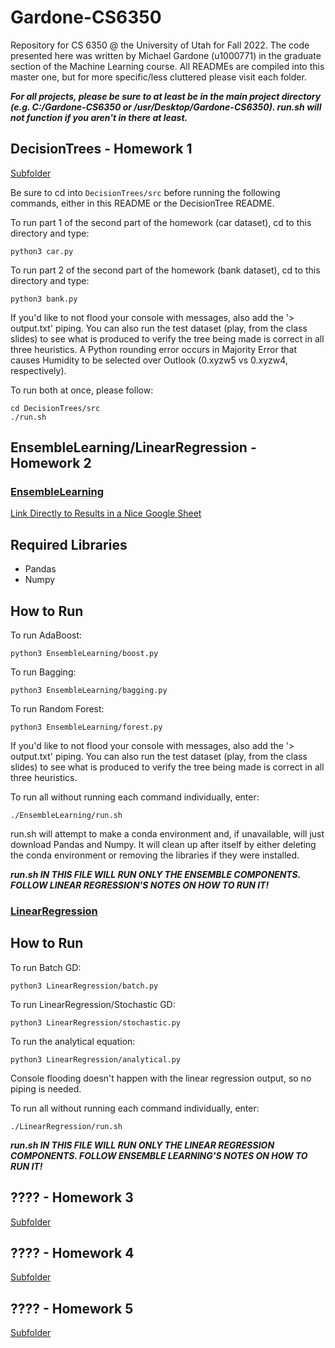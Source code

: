# Gardone-CS6350
Repository for CS 6350 @ the University of Utah for Fall 2022. The code presented here was written by Michael Gardone (u1000771) in the graduate section of the Machine Learning course. All READMEs are compiled into this master one, but for more specific/less cluttered please visit each folder.

***For all projects, please be sure to at least be in the main project directory (e.g. C:/Gardone-CS6350 or /usr/Desktop/Gardone-CS6350). run.sh will not function if you aren't in there at least.***

## DecisionTrees - Homework 1

[Subfolder](https://github.com/MichaelGardone/Gardone-CS6350/tree/main/DecisionTrees)

Be sure to cd into `DecisionTrees/src` before running the following commands, either in this README or the DecisionTree README.

To run part 1 of the second part of the homework (car dataset), cd to this directory and type:

```
python3 car.py
```

To run part 2 of the second part of the homework (bank dataset), cd to this directory and type:

```
python3 bank.py
```

If you'd like to not flood your console with messages, also add the '> output.txt' piping. You can also run the test dataset (play, from the class slides) to see what is produced to verify the tree being made is correct in all three heuristics. A Python rounding error occurs in Majority Error that causes Humidity to be selected over Outlook (0.xyzw5 vs 0.xyzw4, respectively).

To run both at once, please follow:

```
cd DecisionTrees/src
./run.sh
```

## EnsembleLearning/LinearRegression - Homework 2

### [EnsembleLearning](https://github.com/MichaelGardone/Gardone-CS6350/tree/main/EnsembleLearning)

[Link Directly to Results in a Nice Google Sheet](https://docs.google.com/spreadsheets/d/1Tn2OAs4lzkiOQVqYruq6UerDEG47V1w36GB4kNc5kbc/edit?usp=sharing)

## Required Libraries

- Pandas
- Numpy

## How to Run

To run AdaBoost:

```
python3 EnsembleLearning/boost.py
```

To run Bagging:

```
python3 EnsembleLearning/bagging.py
```

To run Random Forest:

```
python3 EnsembleLearning/forest.py
```

If you'd like to not flood your console with messages, also add the '> output.txt' piping. You can also run the test dataset (play, from the class slides) to see what is produced to verify the tree being made is correct in all three heuristics.

To run all without running each command individually, enter:

```
./EnsembleLearning/run.sh
```

run.sh will attempt to make a conda environment and, if unavailable, will just download Pandas and Numpy. It will clean up after itself by either deleting the conda environment or removing the libraries if they were installed.

***run.sh IN THIS FILE WILL RUN ONLY THE ENSEMBLE COMPONENTS. FOLLOW LINEAR REGRESSION'S NOTES ON HOW TO RUN IT!***

### [LinearRegression](https://github.com/MichaelGardone/Gardone-CS6350/tree/main/LinearRegression)

## How to Run

To run Batch GD:

```
python3 LinearRegression/batch.py
```

To run LinearRegression/Stochastic GD:

```
python3 LinearRegression/stochastic.py
```

To run the analytical equation:

```
python3 LinearRegression/analytical.py
```

Console flooding doesn't happen with the linear regression output, so no piping is needed.

To run all without running each command individually, enter:

```
./LinearRegression/run.sh
```

***run.sh IN THIS FILE WILL RUN ONLY THE LINEAR REGRESSION COMPONENTS. FOLLOW ENSEMBLE LEARNING'S NOTES ON HOW TO RUN IT!***

## ???? - Homework 3

[Subfolder]()

## ???? - Homework 4

[Subfolder]()

## ???? - Homework 5

[Subfolder]()
